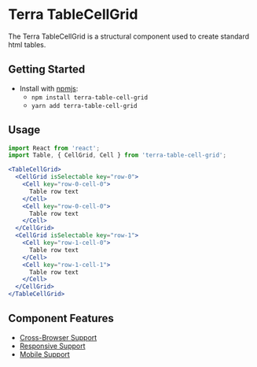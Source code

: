 # Terra TableCellGrid

The Terra TableCellGrid is a structural component used to create standard html tables.

## Getting Started

- Install with [npmjs](https://www.npmjs.com):
  - `npm install terra-table-cell-grid`
  - `yarn add terra-table-cell-grid`

## Usage

```jsx
import React from 'react';
import Table, { CellGrid, Cell } from 'terra-table-cell-grid';

<TableCellGrid>
  <CellGrid isSelectable key="row-0">
    <Cell key="row-0-cell-0">
      Table row text
    </Cell>
    <Cell key="row-0-cell-0">
      Table row text
    </Cell>
  </CellGrid>
  <CellGrid isSelectable key="row-1">
    <Cell key="row-1-cell-0">
      Table row text
    </Cell>
    <Cell key="row-1-cell-1">
      Table row text
    </Cell>
  </CellGrid>
</TableCellGrid>
```

## Component Features
* [Cross-Browser Support](https://github.com/cerner/terra-ui/blob/master/src/terra-dev-site/contributing/ComponentStandards.e.contributing.md#cross-browser-support)
* [Responsive Support](https://github.com/cerner/terra-ui/blob/master/src/terra-dev-site/contributing/ComponentStandards.e.contributing.md#responsive-support)
* [Mobile Support](https://github.com/cerner/terra-ui/blob/master/src/terra-dev-site/contributing/ComponentStandards.e.contributing.md#mobile-support)
